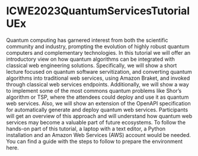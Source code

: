 # ICWE2023QuantumServicesTutorialUEx

Quantum computing has garnered interest from both the scientific community and industry, prompting the evolution of highly robust quantum computers and complementary technologies. In this tutorial we will offer an introductory view on how quantum algorithms can be integrated with classical web engineering solutions. Specifically, we will show a short lecture focused on quantum software servitization, and converting quantum algorithms into traditional web services, using Amazon Braket, and invoked through classical web services endpoints. Additionally, we will show a way to implement some of the most commons quantum problems like Shor’s algorithm or TSP, where the attendees could deploy and use it as quantum web services. Also, we will show an extension of the OpenAPI specification for automatically generate and deploy quantum web services. Participants will get an overview of this approach and will understand how quantum web services may become a valuable part of future ecosystems. To follow the hands-on part of this tutorial, a laptop with a text editor, a Python installation and an Amazon Web Services (AWS) account would be needed. You can find a guide with the steps to follow to prepare the environment here.
